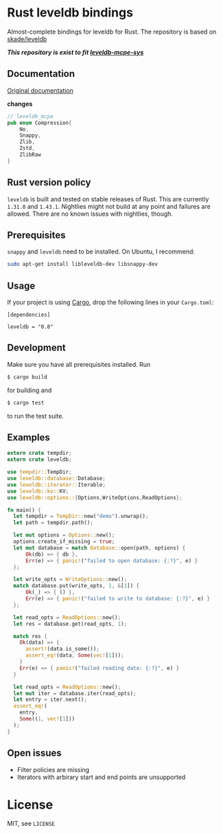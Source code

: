 # Rust leveldb bindings

Almost-complete bindings for leveldb for Rust. The repository is based on [skade/leveldb](https://github.com/skade/leveldb)

***This repository is exist to fit [leveldb-mcpe-sys](https://github.com/Fancyflame/leveldb-mcpe-sys)***

## Documentation

[Original documentation](https://docs.rs/leveldb/0.8.4/leveldb/)

**changes**
```rust
// leveldb_mcpe
pub enum Compression{
    No,
    Snappy,
    Zlib,
    Zstd,
    ZlibRaw
}
```

## Rust version policy

`leveldb` is built and tested on stable releases of Rust. This are currently `1.31.0` and `1.43.1`. Nightlies
might not build at any point and failures are allowed. There are no known issues with nightlies, though.

## Prerequisites

`snappy` and `leveldb` need to be installed. On Ubuntu, I recommend:

```sh
sudo apt-get install libleveldb-dev libsnappy-dev
```

## Usage

If your project is using [Cargo](http://crates.io), drop the following lines in your `Cargo.toml`:

```text
[dependencies]

leveldb = "0.8"
```

## Development

Make sure you have all prerequisites installed. Run

```sh
$ cargo build
```

for building and

```sh
$ cargo test
```

to run the test suite.

## Examples

```rust
extern crate tempdir;
extern crate leveldb;

use tempdir::TempDir;
use leveldb::database::Database;
use leveldb::iterator::Iterable;
use leveldb::kv::KV;
use leveldb::options::{Options,WriteOptions,ReadOptions};

fn main() {
  let tempdir = TempDir::new("demo").unwrap();
  let path = tempdir.path();

  let mut options = Options::new();
  options.create_if_missing = true;
  let mut database = match Database::open(path, options) {
      Ok(db) => { db },
      Err(e) => { panic!("failed to open database: {:?}", e) }
  };

  let write_opts = WriteOptions::new();
  match database.put(write_opts, 1, &[1]) {
      Ok(_) => { () },
      Err(e) => { panic!("failed to write to database: {:?}", e) }
  };

  let read_opts = ReadOptions::new();
  let res = database.get(read_opts, 1);

  match res {
    Ok(data) => {
      assert!(data.is_some());
      assert_eq!(data, Some(vec![1]));
    }
    Err(e) => { panic!("failed reading data: {:?}", e) }
  }

  let read_opts = ReadOptions::new();
  let mut iter = database.iter(read_opts);
  let entry = iter.next();
  assert_eq!(
    entry,
    Some((1, vec![1]))
  );
}
```

## Open issues

* Filter policies are missing
* Iterators with arbirary start and end points are unsupported

# License

MIT, see `LICENSE`
